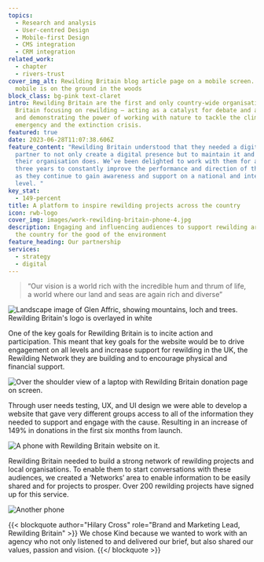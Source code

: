```yaml
---
topics:
  - Research and analysis
  - User-centred Design
  - Mobile-first Design
  - CMS integration
  - CRM integration
related_work:
  - chapter
  - rivers-trust
cover_img_alt: Rewilding Britain blog article page on a mobile screen. The
  mobile is on the ground in the woods
block_class: bg-pink text-claret
intro: Rewilding Britain are the first and only country-wide organisation in
  Britain focusing on rewilding – acting as a catalyst for debate and action,
  and demonstrating the power of working with nature to tackle the climate
  emergency and the extinction crisis.
featured: true
date: 2023-06-28T11:07:38.606Z
feature_content: "Rewilding Britain understood that they needed a digital
  partner to not only create a digital presence but to maintain it and evolve as
  their organisation does. We’ve been delighted to work with them for almost
  three years to constantly improve the performance and direction of their site
  as they continue to gain awareness and support on a national and international
  level. "
key_stat:
  - 149-percent
title: A platform to inspire rewilding projects across the country
icon: rwb-logo
cover_img: images/work-rewilding-britain-phone-4.jpg
description: Engaging and influencing audiences to support rewilding areas of
  the country for the good of the environment
feature_heading: Our partnership
services:
  - strategy
  - digital
---
```

> “Our vision is a world rich with the incredible hum and thrum of life, a world where our land and seas are again rich and diverse”

![Landscape image of Glen Affric, showing mountains, loch and trees. Rewilding Britain's logo is overlayed in white](../images/work-rewilding-britain-header.jpg)

One of the key goals for Rewilding Britain is to incite action and participation. This meant that key goals for the website would be to drive engagement on all levels and increase support for rewilding in the UK, the Rewilding Network they are building and to encourage physical and financial support. 

![Over the shoulder view of a laptop with Rewilding Britain donation page on screen. ](../images/work-rewilding-britain-laptop-mat-jess.jpg)

Through user needs testing, UX, and UI design we were able to develop a website that gave very different groups access to all of the information they needed to support and engage with the cause. Resulting in an increase of 149% in donations in the first six months from launch.

![A phone with Rewilding Britain website on it. ](../images/work-rewilding-britain-phone-2.jpg)

Rewilding Britain needed to build a strong network of rewilding projects and local organisations. To enable them to start conversations with these audiences, we created a ‘Networks’ area to enable information to be easily shared and for projects to prosper. Over 200 rewilding projects have signed up for this service.

![Another phone](../images/work-rewilding-britain-phone.jpg)

{{< blockquote author="Hilary Cross" role="Brand and Marketing Lead, Rewilding Britain" >}}
We chose Kind because we wanted to work with an agency who not only listened to and delivered our brief, but also shared our values, passion and vision.
{{</ blockquote >}}